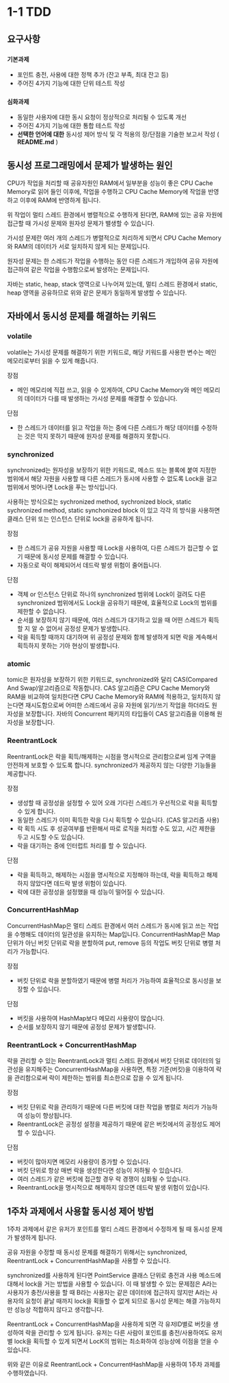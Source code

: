 # 1-1 TDD

## 요구사항
### `기본과제`

- 포인트 충전, 사용에 대한 정책 추가 (잔고 부족, 최대 잔고 등)
- 주어진 4가지 기능에 대한 단위 테스트 작성

### `심화과제`

- 동일한 사용자에 대한 동시 요청이 정상적으로 처리될 수 있도록 개선
- 주어진 4가지 기능에 대한 통합 테스트 작성
- **선택한 언어에 대한** 동시성 제어 방식 및 각 적용의 장/단점을 기술한 보고서 작성 ( **README.md** )


## 동시성 프로그래밍에서 문제가 발생하는 원인
CPU가 작업을 처리할 때 공유자원인 RAM에서 일부분을 성능이 좋은 CPU Cache Memory로 읽어 들인 이후에, 작업을 수행하고 CPU Cache Memory에 작업을 반영하고 이후에 RAM에 반영하게 됩니다.

위 작업이 멀티 스레드 환경에서 병렬적으로 수행하게 된다면, RAM에 있는 공유 자원에 접근할 때 가시성 문제와 원자성 문제가 밸생할 수 있습니다.

가시성 문제란 여러 개의 스레드가 병렬적으로 처리하게 되면서 CPU Cache Memory와 RAM의 데이터가 서로 일치하지 않게 되는 문제입니다.

원자성 문제는 한 스레드가 작업을 수행하는 동안 다른 스레드가 개입하여 공유 자원에 접근하여 같은 작업을 수행함으로써 발생하는 문제입니다.

자바는 static, heap, stack 영역으로 나누어져 있는데, 멀티 스레드 환경에서 static, heap 영역을 공유하므로 위와 같은 문제가 동일하게 발생할 수 있습니다.

## 자바에서 동시성 문제를 해결하는 키워드

### volatile
volatile는 가시성 문제를 해결하기 위한 키워드로, 해당 키워드를 사용한 변수는 메인 메모리로부터 읽을 수 있게 해줍니다.

장점
- 메인 메모리에 직접 쓰고, 읽을 수 있게하여, CPU Cache Memory와 메인 메모리의 데이터가 다를 때 발생하는 가시성 문제를 해결할 수 있습니다.

단점
- 한 스레드가 데이터를 읽고 작업을 하는 중에 다른 스레드가 해당 데이터를 수정하는 것은 막지 못하기 때문에 원자성 문제를 해결하지 못합니다.

### synchronized
synchronized는 원자성을 보장하기 위한 키워드로, 메소드 또는 블록에 붙여 지정한 범위에서 해당 자원을 사용할 때 다른 스레드가 동시에 사용할 수 없도록 Lock을 걸고 범위에서 벗어나면 Lock을 푸는 방식입니다.

사용하는 방식으로는 sychronized method, sychronized block, static sychronized method, static synchonized block 이 있고 각각 의 방식을 사용하면 클래스 단위 또는 인스턴스 단위로 lock을 공유하게 됩니다.

장점 
- 한 스레드가 공유 자원을 사용할 때 Lock을 사용하여, 다른 스레드가 접근할 수 없기 때문에 동시성 문제를 해결할 수 있습니다.
- 자동으로 락이 해제되어서 데드락 발생 위험이 줄어듭니다.

단점
- 객체 or 인스턴스 단위로 하나의 synchronized 범위에 Lock이 걸려도 다른 synchronized 범위에서도 Lock을 공유하기 때문에, 효율적으로 Lock의 범위를 제한할 수 없습니다.
- 순서를 보장하지 않기 때문에, 여러 스레드가 대기하고 있을 때 어떤 스레드가 획득할 지 알 수 없어서 공정성 문제가 발생합니다.
- 락을 획득할 때까지 대기하며 위 공정성 문제와 함께 발생하게 되면 락을 계속해서 획득하지 못하는 기아 현상이 발생합니다.

### atomic
tomic은 원자성을 보장하기 위한 키워드로, synchronized와 달리 CAS(Compared And Swap)알고리즘으로 작동합니다.
CAS 알고리즘은 CPU Cache Memory와 RAM을 비교하여 일치한다면 CPU Cache Memory와 RAM에 적용하고, 일치하지 않는다면 재시도함으로써 어떠한 스레드에서 공유 자원에 읽기/쓰기 작업을 하더라도 원자성을 보장합니다.
자바의 Concurrent 패키지의 타입들이 CAS 알고리즘을 이용해 원자성을 보장합니다.

### ReentrantLock
ReentrantLock은 락을 획득/해제하는 시점을 명시적으로 관리함으로써 임계 구역을 안전하게 보호할 수 있도록 합니다.
synchronized가 제공하지 않는 다양한 기능들을 제공합니다.

장점
- 생성할 때 공정성을 설정할 수 있어 오래 기다린 스레드가 우선적으로 락을 획득할 수 있게 합니다.
- 동일한 스레드가 이미 획득한 락을 다시 획득할 수 있습니다. (CAS 알고리즘 사용)
- 락 획득 시도 후 성공여부를 반환해서 따로 로직을 처리할 수도 있고, 시간 제한을 두고 시도할 수도 있습니다.
- 락을 대기하는 중에 인터럽트 처리를 할 수 있습니다.

단점
- 락을 획득하고, 해제하는 시점을 명시적으로 지정해야 하는데, 락을 획득하고 해제하지 않았다면 데드락 발생 위험이 있습니다.
- 락에 대한 공정성을 설정했을 때 성능이 떨어질 수 있습니다.

### ConcurrentHashMap
ConcurrentHashMap은 멀티 스레드 환경에서 여러 스레드가 동시에 읽고 쓰는 작업을 수행해도 데이터의 일관성을 유지하는 Map입니다.
ConcurrentHashMap은 Map단위가 아닌 버킷 단위로 락을 분할하여 put, remove 등의 작업도 버킷 단위로 병렬 처리가 가능합니다.

장점
- 버킷 단위로 락을 분할하였기 때문에 병렬 처리가 가능하여 효율적으로 동시성을 보장할 수 있습니다. 

단점
- 버킷을 사용하여 HashMap보다 메모리 사용량이 많습니다.
- 순서를 보장하지 않기 때문에 공정성 문제가 발생합니다.

### ReentrantLock + ConcurrentHashMap
락을 관리할 수 있는 ReentrantLock과 멀티 스레드 환경에서 버킷 단위로 데이터의 일관성을 유지해주는 ConcurrentHashMap을 사용하면, 특정 기준(버킷)을 이용하여 락을 관리함으로써 락이 제한하는 범위를 최소한으로 잡을 수 있게 됩니다.

장점
- 버킷 단위로 락을 관리하기 때문에 다른 버킷에 대한 작업을 병렬로 처리가 가능하여 성능이 향상됩니다.
- ReentrantLock은 공정성 설정을 제공하기 때문에 같은 버킷에서의 공정성도 제어할 수 있습니다.

단점
- 버킷이 많아지면 메모리 사용량이 증가할 수 있습니다.
- 버킷 단위로 항상 매번 락을 생성한다면 성능이 저하될 수 있습니다.
- 여러 스레드가 같은 버킷에 접근할 경우 락 경쟁이 심화될 수 있습니다.
- ReentrantLock을 명시적으로 해제하지 않으면 데드락 발생 위험이 있습니다.


## 1주차 과제에서 사용할 동시성 제어 방법
1주차 과제에서 같은 유저가 포인트를 멀티 스레드 환경에서 수정하게 될 때 동시성 문제가 발생하게 됩니다.

공유 자원을 수정할 때 동시성 문제를 해결하기 위해서는 synchronized, ReentrantLock + ConcurrentHashMap을 사용할 수 있습니다.

synchronized를 사용하게 된다면 PointService 클래스 단위로 충전과 사용 메소드에 대해서 lock을 거는 방법을 사용할 수 있습니다.
이 때 발생할 수 있는 문제점은 A라는 사용자가 충전/사용을 할 때 B라는 사용자는 같은 데이터에 접근하지 않지만 A라는 사용자의 요청이 끝날 때까지 lock을 획들할 수 없게 되므로 동시성 문제는 해결 가능하지만 성능상 적합하지 않다고 생각합니다.

ReentrantLock + ConcurrentHashMap을 사용하게 되면 각 유저ID별로 버킷을 생성하여 락을 관리할 수 있게 됩니다. 유저는 다른 사람이 포인트를 충전/사용하여도 유저별 lock을 획득할 수 있게 되면서 LocK의 범위는 최소화하여 성능상에 이점을 얻을 수 있습니다.

위와 같은 이유로 ReentrantLock + ConcurrentHashMap을 사용하여 1주차 과제를 수행하였습니다.
